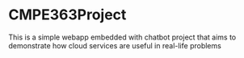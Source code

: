 # CMPE363Project
This is a simple webapp embedded with chatbot project that aims to demonstrate how cloud services are useful in real-life problems
